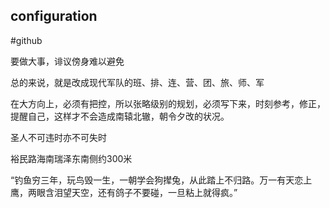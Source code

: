 ## configuration

#github

要做大事，诽议傍身难以避免

总的来说，就是改成现代军队的班、排、连、营、团、旅、师、军

在大方向上，必须有把控，所以张略级别的规划，必须写下来，时刻参考，修正，提醒自己，这样才不会造成南辕北辙，朝令夕改的状况。

圣人不可违时亦不可失时

裕民路海南瑞泽东南侧约300米

“钓鱼穷三年，玩鸟毁一生，一朝学会狗撵兔，从此踏上不归路。万一有天恋上鹰，两眼含泪望天空，还有鸽子不要碰，一旦粘上就得疯。”


